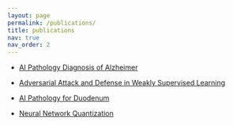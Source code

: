 ```yaml
---
layout: page
permalink: /publications/
title: publications
nav: true
nav_order: 2
---
```


- [AI Pathology Diagnosis of Alzheimer](https://pubmed.ncbi.nlm.nih.gov/36889541/)


- [Adversarial Attack and Defense in Weakly Supervised Learning](https://scholar.google.com/scholar?oi=bibs&cluster=5662025404281591987&btnI=1&hl=en)


- [AI Pathology for Duodenum](https://www.giejournal.org/article/S0016-5107(23)01649-8/abstract)


- [Neural Network Quantization](https://arxiv.org/abs/2003.09615)
